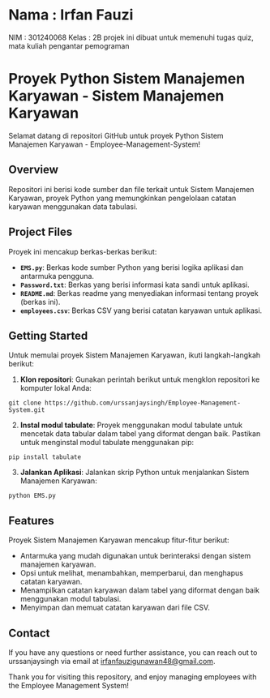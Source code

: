 # Nama : Irfan Fauzi
 NIM : 301240068
 Kelas : 2B
 projek ini dibuat untuk memenuhi tugas quiz, mata kuliah pengantar pemograman


# Proyek Python Sistem Manajemen Karyawan - Sistem Manajemen Karyawan

Selamat datang di repositori GitHub untuk proyek Python Sistem Manajemen Karyawan - Employee-Management-System!

## Overview

Repositori ini berisi kode sumber dan file terkait untuk Sistem Manajemen Karyawan, proyek Python yang memungkinkan pengelolaan catatan karyawan menggunakan data tabulasi.

## Project Files

Proyek ini mencakup berkas-berkas berikut:

- **`EMS.py`**: Berkas kode sumber Python yang berisi logika aplikasi dan antarmuka pengguna.
- **`Password.txt`**: Berkas yang berisi informasi kata sandi untuk aplikasi.
- **`README.md`**: Berkas readme yang menyediakan informasi tentang proyek (berkas ini).
- **`employees.csv`**: Berkas CSV yang berisi catatan karyawan untuk aplikasi.

## Getting Started

Untuk memulai proyek Sistem Manajemen Karyawan, ikuti langkah-langkah berikut:

1. **Klon repositori**: Gunakan perintah berikut untuk mengklon repositori ke komputer lokal Anda:

```
git clone https://github.com/urssanjaysingh/Employee-Management-System.git
```

2. **Instal modul tabulate**: Proyek menggunakan modul tabulate untuk mencetak data tabular dalam tabel yang diformat dengan baik. Pastikan untuk menginstal modul tabulate menggunakan pip:

```
pip install tabulate
```

3. **Jalankan Aplikasi**: Jalankan skrip Python untuk menjalankan Sistem Manajemen Karyawan:

```
python EMS.py
```

## Features

Proyek Sistem Manajemen Karyawan mencakup fitur-fitur berikut:

- Antarmuka yang mudah digunakan untuk berinteraksi dengan sistem manajemen karyawan.
- Opsi untuk melihat, menambahkan, memperbarui, dan menghapus catatan karyawan.
- Menampilkan catatan karyawan dalam tabel yang diformat dengan baik menggunakan modul tabulasi.
- Menyimpan dan memuat catatan karyawan dari file CSV.
  

## Contact

If you have any questions or need further assistance, you can reach out to urssanjaysingh via email at irfanfauzigunawan48@gmail.com.

Thank you for visiting this repository, and enjoy managing employees with the Employee Management System!
